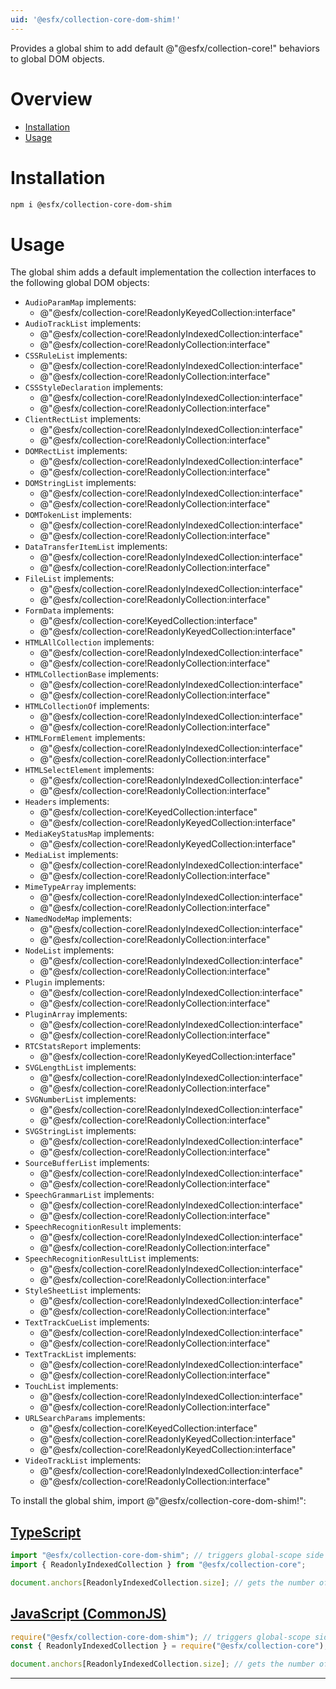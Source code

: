 ```yaml
---
uid: '@esfx/collection-core-dom-shim!'
---
```


Provides a global shim to add default @"@esfx/collection-core!" behaviors to global DOM objects.

# Overview

* [Installation](#installation)
* [Usage](#usage)

# Installation

```sh
npm i @esfx/collection-core-dom-shim
```

# Usage

The global shim adds a default implementation the collection interfaces to the following global DOM objects:

- `AudioParamMap` implements:
    - @"@esfx/collection-core!ReadonlyKeyedCollection:interface"
- `AudioTrackList` implements:
    - @"@esfx/collection-core!ReadonlyIndexedCollection:interface"
    - @"@esfx/collection-core!ReadonlyCollection:interface"
- `CSSRuleList` implements:
    - @"@esfx/collection-core!ReadonlyIndexedCollection:interface"
    - @"@esfx/collection-core!ReadonlyCollection:interface"
- `CSSStyleDeclaration` implements:
    - @"@esfx/collection-core!ReadonlyIndexedCollection:interface"
    - @"@esfx/collection-core!ReadonlyCollection:interface"
- `ClientRectList` implements:
    - @"@esfx/collection-core!ReadonlyIndexedCollection:interface"
    - @"@esfx/collection-core!ReadonlyCollection:interface"
- `DOMRectList` implements:
    - @"@esfx/collection-core!ReadonlyIndexedCollection:interface"
    - @"@esfx/collection-core!ReadonlyCollection:interface"
- `DOMStringList` implements:
    - @"@esfx/collection-core!ReadonlyIndexedCollection:interface"
    - @"@esfx/collection-core!ReadonlyCollection:interface"
- `DOMTokenList` implements:
    - @"@esfx/collection-core!ReadonlyIndexedCollection:interface"
    - @"@esfx/collection-core!ReadonlyCollection:interface"
- `DataTransferItemList` implements:
    - @"@esfx/collection-core!ReadonlyIndexedCollection:interface"
    - @"@esfx/collection-core!ReadonlyCollection:interface"
- `FileList` implements:
    - @"@esfx/collection-core!ReadonlyIndexedCollection:interface"
    - @"@esfx/collection-core!ReadonlyCollection:interface"
- `FormData` implements:
    - @"@esfx/collection-core!KeyedCollection:interface"
    - @"@esfx/collection-core!ReadonlyKeyedCollection:interface"
- `HTMLAllCollection` implements:
    - @"@esfx/collection-core!ReadonlyIndexedCollection:interface"
    - @"@esfx/collection-core!ReadonlyCollection:interface"
- `HTMLCollectionBase` implements:
    - @"@esfx/collection-core!ReadonlyIndexedCollection:interface"
    - @"@esfx/collection-core!ReadonlyCollection:interface"
- `HTMLCollectionOf` implements:
    - @"@esfx/collection-core!ReadonlyIndexedCollection:interface"
    - @"@esfx/collection-core!ReadonlyCollection:interface"
- `HTMLFormElement` implements:
    - @"@esfx/collection-core!ReadonlyIndexedCollection:interface"
    - @"@esfx/collection-core!ReadonlyCollection:interface"
- `HTMLSelectElement` implements:
    - @"@esfx/collection-core!ReadonlyIndexedCollection:interface"
    - @"@esfx/collection-core!ReadonlyCollection:interface"
- `Headers` implements:
    - @"@esfx/collection-core!KeyedCollection:interface"
    - @"@esfx/collection-core!ReadonlyKeyedCollection:interface"
- `MediaKeyStatusMap` implements:
    - @"@esfx/collection-core!ReadonlyKeyedCollection:interface"
- `MediaList` implements:
    - @"@esfx/collection-core!ReadonlyIndexedCollection:interface"
    - @"@esfx/collection-core!ReadonlyCollection:interface"
- `MimeTypeArray` implements:
    - @"@esfx/collection-core!ReadonlyIndexedCollection:interface"
    - @"@esfx/collection-core!ReadonlyCollection:interface"
- `NamedNodeMap` implements:
    - @"@esfx/collection-core!ReadonlyIndexedCollection:interface"
    - @"@esfx/collection-core!ReadonlyCollection:interface"
- `NodeList` implements:
    - @"@esfx/collection-core!ReadonlyIndexedCollection:interface"
    - @"@esfx/collection-core!ReadonlyCollection:interface"
- `Plugin` implements:
    - @"@esfx/collection-core!ReadonlyIndexedCollection:interface"
    - @"@esfx/collection-core!ReadonlyCollection:interface"
- `PluginArray` implements:
    - @"@esfx/collection-core!ReadonlyIndexedCollection:interface"
    - @"@esfx/collection-core!ReadonlyCollection:interface"
- `RTCStatsReport` implements:
    - @"@esfx/collection-core!ReadonlyKeyedCollection:interface"
- `SVGLengthList` implements:
    - @"@esfx/collection-core!ReadonlyIndexedCollection:interface"
    - @"@esfx/collection-core!ReadonlyCollection:interface"
- `SVGNumberList` implements:
    - @"@esfx/collection-core!ReadonlyIndexedCollection:interface"
    - @"@esfx/collection-core!ReadonlyCollection:interface"
- `SVGStringList` implements:
    - @"@esfx/collection-core!ReadonlyIndexedCollection:interface"
    - @"@esfx/collection-core!ReadonlyCollection:interface"
- `SourceBufferList` implements:
    - @"@esfx/collection-core!ReadonlyIndexedCollection:interface"
    - @"@esfx/collection-core!ReadonlyCollection:interface"
- `SpeechGrammarList` implements:
    - @"@esfx/collection-core!ReadonlyIndexedCollection:interface"
    - @"@esfx/collection-core!ReadonlyCollection:interface"
- `SpeechRecognitionResult` implements:
    - @"@esfx/collection-core!ReadonlyIndexedCollection:interface"
    - @"@esfx/collection-core!ReadonlyCollection:interface"
- `SpeechRecognitionResultList` implements:
    - @"@esfx/collection-core!ReadonlyIndexedCollection:interface"
    - @"@esfx/collection-core!ReadonlyCollection:interface"
- `StyleSheetList` implements:
    - @"@esfx/collection-core!ReadonlyIndexedCollection:interface"
    - @"@esfx/collection-core!ReadonlyCollection:interface"
- `TextTrackCueList` implements:
    - @"@esfx/collection-core!ReadonlyIndexedCollection:interface"
    - @"@esfx/collection-core!ReadonlyCollection:interface"
- `TextTrackList` implements:
    - @"@esfx/collection-core!ReadonlyIndexedCollection:interface"
    - @"@esfx/collection-core!ReadonlyCollection:interface"
- `TouchList` implements:
    - @"@esfx/collection-core!ReadonlyIndexedCollection:interface"
    - @"@esfx/collection-core!ReadonlyCollection:interface"
- `URLSearchParams` implements:
    - @"@esfx/collection-core!KeyedCollection:interface"
    - @"@esfx/collection-core!ReadonlyKeyedCollection:interface"
    - @"@esfx/collection-core!ReadonlyKeyedCollection:interface"
- `VideoTrackList` implements:
    - @"@esfx/collection-core!ReadonlyIndexedCollection:interface"
    - @"@esfx/collection-core!ReadonlyCollection:interface"

To install the global shim, import @"@esfx/collection-core-dom-shim!":

## [TypeScript](#tab/ts)
```ts
import "@esfx/collection-core-dom-shim"; // triggers global-scope side effects
import { ReadonlyIndexedCollection } from "@esfx/collection-core";

document.anchors[ReadonlyIndexedCollection.size]; // gets the number of anchors in the document
```

## [JavaScript (CommonJS)](#tab/js)
```js
require("@esfx/collection-core-dom-shim"); // triggers global-scope side effects
const { ReadonlyIndexedCollection } = require("@esfx/collection-core");

document.anchors[ReadonlyIndexedCollection.size]; // gets the number of anchors in the document
```

***
